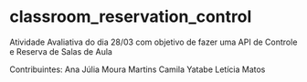 # classroom_reservation_control
Atividade Avaliativa do dia 28/03 com objetivo de fazer uma API de Controle e Reserva de Salas de Aula

Contribuintes: 
Ana Júlia Moura Martins 
Camila Yatabe
Letícia Matos
